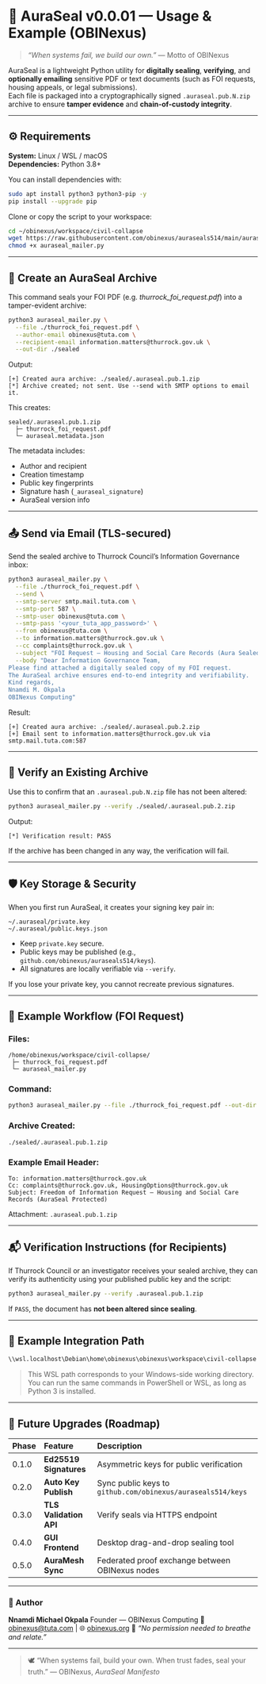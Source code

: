 # 🧿 AuraSeal v0.0.01 — Usage & Example (OBINexus)

> _“When systems fail, we build our own.”_ — Motto of OBINexus  

AuraSeal is a lightweight Python utility for **digitally sealing**, **verifying**, and **optionally emailing** sensitive PDF or text documents (such as FOI requests, housing appeals, or legal submissions).  
Each file is packaged into a cryptographically signed `.auraseal.pub.N.zip` archive to ensure **tamper evidence** and **chain-of-custody integrity**.

---

## ⚙️ Requirements

**System:** Linux / WSL / macOS  
**Dependencies:** Python 3.8+  

You can install dependencies with:

```bash
sudo apt install python3 python3-pip -y
pip install --upgrade pip
````

Clone or copy the script to your workspace:

```bash
cd ~/obinexus/workspace/civil-collapse
wget https://raw.githubusercontent.com/obinexus/auraseals514/main/auraseal_mailer.py
chmod +x auraseal_mailer.py
```

---

## 💾 Create an AuraSeal Archive

This command seals your FOI PDF (e.g. *thurrock_foi_request.pdf*) into a tamper-evident archive:

```bash
python3 auraseal_mailer.py \
  --file ./thurrock_foi_request.pdf \
  --author-email obinexus@tuta.com \
  --recipient-email information.matters@thurrock.gov.uk \
  --out-dir ./sealed
```

Output:

```
[+] Created aura archive: ./sealed/.auraseal.pub.1.zip
[*] Archive created; not sent. Use --send with SMTP options to email it.
```

This creates:

```
sealed/.auraseal.pub.1.zip
  ├─ thurrock_foi_request.pdf
  └─ auraseal.metadata.json
```

The metadata includes:

* Author and recipient
* Creation timestamp
* Public key fingerprints
* Signature hash (`_auraseal_signature`)
* AuraSeal version info

---

## 📤 Send via Email (TLS-secured)

Send the sealed archive to Thurrock Council’s Information Governance inbox:

```bash
python3 auraseal_mailer.py \
  --file ./thurrock_foi_request.pdf \
  --send \
  --smtp-server smtp.mail.tuta.com \
  --smtp-port 587 \
  --smtp-user obinexus@tuta.com \
  --smtp-pass '<your_tuta_app_password>' \
  --from obinexus@tuta.com \
  --to information.matters@thurrock.gov.uk \
  --cc complaints@thurrock.gov.uk \
  --subject "FOI Request – Housing and Social Care Records (Aura Sealed)" \
  --body "Dear Information Governance Team,  
Please find attached a digitally sealed copy of my FOI request.  
The AuraSeal archive ensures end-to-end integrity and verifiability.  
Kind regards,  
Nnamdi M. Okpala  
OBINexus Computing"
```

Result:

```
[+] Created aura archive: ./sealed/.auraseal.pub.2.zip
[+] Email sent to information.matters@thurrock.gov.uk via smtp.mail.tuta.com:587
```

---

## 🧠 Verify an Existing Archive

Use this to confirm that an `.auraseal.pub.N.zip` file has not been altered:

```bash
python3 auraseal_mailer.py --verify ./sealed/.auraseal.pub.2.zip
```

Output:

```
[*] Verification result: PASS
```

If the archive has been changed in any way, the verification will fail.

---

## 🛡️ Key Storage & Security

When you first run AuraSeal, it creates your signing key pair in:

```
~/.auraseal/private.key
~/.auraseal/public.keys.json
```

* Keep `private.key` secure.
* Public keys may be published (e.g., `github.com/obinexus/auraseals514/keys`).
* All signatures are locally verifiable via `--verify`.

If you lose your private key, you cannot recreate previous signatures.

---

## 📄 Example Workflow (FOI Request)

### Files:

```
/home/obinexus/workspace/civil-collapse/
 ├─ thurrock_foi_request.pdf
 └─ auraseal_mailer.py
```

### Command:

```bash
python3 auraseal_mailer.py --file ./thurrock_foi_request.pdf --out-dir ./sealed
```

### Archive Created:

```
./sealed/.auraseal.pub.1.zip
```

### Example Email Header:

```
To: information.matters@thurrock.gov.uk
Cc: complaints@thurrock.gov.uk, HousingOptions@thurrock.gov.uk
Subject: Freedom of Information Request – Housing and Social Care Records (AuraSeal Protected)
```

Attachment: `.auraseal.pub.1.zip`

---

## 📬 Verification Instructions (for Recipients)

If Thurrock Council or an investigator receives your sealed archive, they can verify its authenticity using your published public key and the script:

```bash
python3 auraseal_mailer.py --verify .auraseal.pub.1.zip
```

If `PASS`, the document has **not been altered since sealing**.

---

## 🧩 Example Integration Path

```bash
\\wsl.localhost\Debian\home\obinexus\obinexus\workspace\civil-collapse
```

> This WSL path corresponds to your Windows-side working directory.
> You can run the same commands in PowerShell or WSL, as long as Python 3 is installed.

---

## 🧭 Future Upgrades (Roadmap)

| Phase | Feature                | Description                                                 |
| :---- | :--------------------- | :---------------------------------------------------------- |
| 0.1.0 | **Ed25519 Signatures** | Asymmetric keys for public verification                     |
| 0.2.0 | **Auto Key Publish**   | Sync public keys to `github.com/obinexus/auraseals514/keys` |
| 0.3.0 | **TLS Validation API** | Verify seals via HTTPS endpoint                             |
| 0.4.0 | **GUI Frontend**       | Desktop drag-and-drop sealing tool                          |
| 0.5.0 | **AuraMesh Sync**      | Federated proof exchange between OBINexus nodes             |

---

### 🧬 Author

**Nnamdi Michael Okpala**
Founder — OBINexus Computing
📧 [obinexus@tuta.com](mailto:obinexus@tuta.com) | 🌐 [obinexus.org](https://obinexus.org)
🔐 *“No permission needed to breathe and relate.”*

---

> 🕊️ “When systems fail, build your own.
> When trust fades, seal your truth.”
> — OBINexus, *AuraSeal Manifesto*



